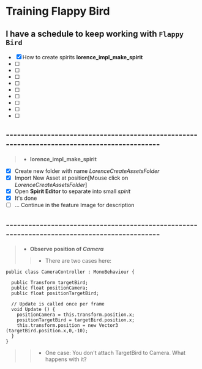 # Training Flappy Bird
## I have a schedule to keep working with `Flappy Bird`
- [x] How to create spirits **lorence_impl_make_spirit**
- [ ] 
- [ ] 
- [ ]
- [ ]
- [ ]
- [ ]
- [ ]
- [ ]
- [ ]
## --------------------------------------------------------------------------------------------
> - **lorence_impl_make_spirit**
- [x] Create new folder with name *LorenceCreateAssetsFolder*
- [x] Import New Asset at position[Mouse click on *LorenceCreateAssetsFolder*]
- [x] Open **Spirit Editor** to separate into small *spirit*
- [x] It's done
- [ ] ... Continue in the feature
Image for description
## --------------------------------------------------------------------------------------------
> - **Observe position of *Camera***
>> - There are two cases here:

    public class CameraController : MonoBehaviour {

      public Transform targetBird;
      public float positionCamera;
      public float positionTargetBird;

      // Update is called once per frame
      void Update () {
        positionCamera = this.transform.position.x;
        positionTargetBird = targetBird.position.x;
        this.transform.position = new Vector3 (targetBird.position.x,0,-10);
      }
    }

>> - One case: You don't attach TargetBird to Camera. What happens with it?
